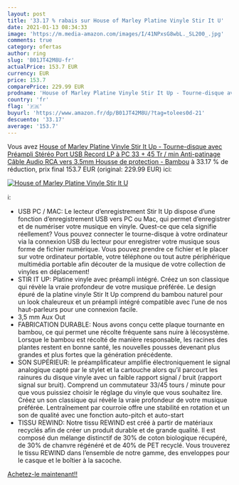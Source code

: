 ```yaml
---
layout: post
title: '33.17 % rabais sur House of Marley Platine Vinyle Stir It U'
date: 2021-01-13 08:34:33
image: 'https://m.media-amazon.com/images/I/41NPxsG8wbL._SL200_.jpg'
comments: true
category: ofertas
author: ring
slug: 'B01JT42M8U-fr'
actualPrice: 153.7 EUR
currency: EUR
price: 153.7
comparePrice: 229.99 EUR
prodname: 'House of Marley Platine Vinyle Stir It Up - Tourne-disque avec Préampli Stéréo  Port USB  Record LP à PC  33 + 45 Tr / min  Anti-patinage  Câble Audio RCA vers 3.5mm  Housse de protection - Bambou'
country: 'fr'
flag: '🇫🇷'
buyurl: 'https://www.amazon.fr/dp/B01JT42M8U/?tag=tolees0d-21'
descuento: '33.17'
average: '153.7'
---
```


Vous avez [House of Marley Platine Vinyle Stir It Up - Tourne-disque avec Préampli Stéréo  Port USB  Record LP à PC  33 + 45 Tr / min  Anti-patinage  Câble Audio RCA vers 3.5mm  Housse de protection - Bambou](https://www.amazon.fr/dp/B01JT42M8U/?tag=tolees0d-21)  à  33.17 % de réduction, prix final  153.7 EUR (original: 229.99 EUR) ici:

[![House of Marley Platine Vinyle Stir It U](https://m.media-amazon.com/images/I/41NPxsG8wbL._SL200_.jpg)](https://www.amazon.fr/dp/B01JT42M8U/?tag=tolees0d-21)

ℹ️:

- USB PC / MAC: Le lecteur d’enregistrement Stir It Up dispose d’une fonction d’enregistrement USB vers PC ou Mac, qui permet d’enregistrer et de numériser votre musique en vinyle. Quest-ce que cela signifie réellement? Vous pouvez connecter le tourne-disque à votre ordinateur via la connexion USB du lecteur pour enregistrer votre musique sous forme de fichier numérique. Vous pouvez prendre ce fichier et le placer sur votre ordinateur portable, votre téléphone ou tout autre périphérique multimédia portable afin découter de la musique de votre collection de vinyles en déplacement!
- STIR IT UP: Platine vinyle avec préampli intégré. Créez un son classique qui révèle la vraie profondeur de votre musique préférée. Le design épuré de la platine vinyle Stir It Up comprend du bambou naturel pour un look chaleureux et un préampli intégré compatible avec l’une de nos haut-parleurs pour une connexion facile.
- 3,5 mm Aux Out
- FABRICATION DURABLE: Nous avons conçu cette plaque tournante en bambou, ce qui permet une récolte fréquente sans nuire à lécosystème. Lorsque le bambou est récolté de manière responsable, les racines des plantes restent en bonne santé, les nouvelles pousses devenant plus grandes et plus fortes que la génération précédente.
- SON SUPÉRIEUR: le préamplificateur amplifie électroniquement le signal analogique capté par le stylet et la cartouche alors qu’il parcourt les rainures du disque vinyle avec un faible rapport signal / bruit (rapport signal sur bruit). Comprend un commutateur 33/45 tours / minute pour que vous puissiez choisir le réglage du vinyle que vous souhaitez lire. Créez un son classique qui révèle la vraie profondeur de votre musique préférée. Lentraînement par courroie offre une stabilité en rotation et un son de qualité avec une fonction auto-pitch et auto-start
- TISSU REWIND: Notre tissu REWIND est créé à partir de matériaux recyclés afin de créer un produit durable et de grande qualité. Il est composé dun mélange distinctif de 30% de coton biologique récupéré, de 30% de chanvre régénéré et de 40% de PET recyclé. Vous trouverez le tissu REWIND dans l’ensemble de notre gamme, des enveloppes pour le casque et le boîtier à la sacoche.

[Achetez-le maintenant!!](https://www.amazon.fr/dp/B01JT42M8U/?tag=tolees0d-21)

